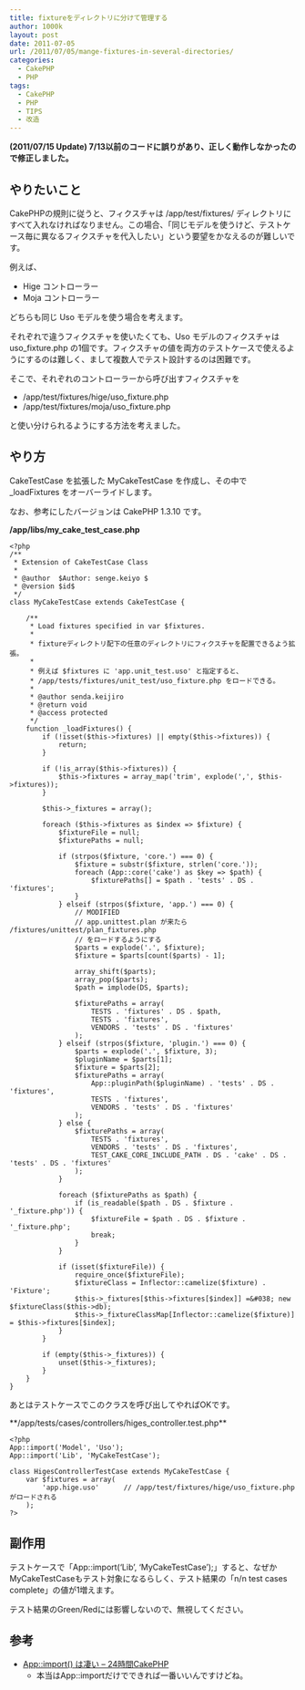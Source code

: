 ```yaml
---
title: fixtureをディレクトリに分けて管理する
author: 1000k
layout: post
date: 2011-07-05
url: /2011/07/05/mange-fixtures-in-several-directories/
categories:
  - CakePHP
  - PHP
tags:
  - CakePHP
  - PHP
  - TIPS
  - 改造
---
```

**(2011/07/15 Update) 7/13以前のコードに誤りがあり、正しく動作しなかったので修正しました。**

## やりたいこと

CakePHPの規則に従うと、フィクスチャは /app/test/fixtures/ ディレクトリにすべて入れなければなりません。この場合、「同じモデルを使うけど、テストケース毎に異なるフィクスチャを代入したい」という要望をかなえるのが難しいです。

例えば、

  * Hige コントローラー
  * Moja コントローラー

どちらも同じ Uso モデルを使う場合を考えます。

それぞれで違うフィクスチャを使いたくても、Uso モデルのフィクスチャは uso_fixture.php の1個です。フィクスチャの値を両方のテストケースで使えるようにするのは難しく、まして複数人でテスト設計するのは困難です。

そこで、それぞれのコントローラーから呼び出すフィクスチャを

  * /app/test/fixtures/hige/uso_fixture.php
  * /app/test/fixtures/moja/uso_fixture.php

と使い分けられるようにする方法を考えました。

<!--more-->

## やり方

CakeTestCase を拡張した MyCakeTestCase を作成し、その中で _loadFixtures をオーバーライドします。

なお、参考にしたバージョンは CakePHP 1.3.10 です。

**/app/libs/my\_cake\_test_case.php**

```
<?php
/**
 * Extension of CakeTestCase Class
 *
 * @author  $Author: senge.keiyo $
 * @version $id$
 */
class MyCakeTestCase extends CakeTestCase {

    /**
     * Load fixtures specified in var $fixtures.
     *
     * fixtureディレクトリ配下の任意のディレクトリにフィクスチャを配置できるよう拡張。
     *
     * 例えば $fixtures に 'app.unit_test.uso' と指定すると、
     * /app/tests/fixtures/unit_test/uso_fixture.php をロードできる。
     *
     * @author senda.keijiro
     * @return void
     * @access protected
     */
    function _loadFixtures() {
        if (!isset($this->fixtures) || empty($this->fixtures)) {
            return;
        }

        if (!is_array($this->fixtures)) {
            $this->fixtures = array_map('trim', explode(',', $this->fixtures));
        }

        $this->_fixtures = array();

        foreach ($this->fixtures as $index => $fixture) {
            $fixtureFile = null;
            $fixturePaths = null;

            if (strpos($fixture, 'core.') === 0) {
                $fixture = substr($fixture, strlen('core.'));
                foreach (App::core('cake') as $key => $path) {
                    $fixturePaths[] = $path . 'tests' . DS . 'fixtures';
                }
            } elseif (strpos($fixture, 'app.') === 0) {
                // MODIFIED
                // app.unittest.plan が来たら /fixtures/unittest/plan_fixtures.php
                // をロードするようにする
                $parts = explode('.', $fixture);
                $fixture = $parts[count($parts) - 1];

                array_shift($parts);
                array_pop($parts);
                $path = implode(DS, $parts);

                $fixturePaths = array(
                    TESTS . 'fixtures' . DS . $path,
                    TESTS . 'fixtures',
                    VENDORS . 'tests' . DS . 'fixtures'
                );
            } elseif (strpos($fixture, 'plugin.') === 0) {
                $parts = explode('.', $fixture, 3);
                $pluginName = $parts[1];
                $fixture = $parts[2];
                $fixturePaths = array(
                    App::pluginPath($pluginName) . 'tests' . DS . 'fixtures',
                    TESTS . 'fixtures',
                    VENDORS . 'tests' . DS . 'fixtures'
                );
            } else {
                $fixturePaths = array(
                    TESTS . 'fixtures',
                    VENDORS . 'tests' . DS . 'fixtures',
                    TEST_CAKE_CORE_INCLUDE_PATH . DS . 'cake' . DS . 'tests' . DS . 'fixtures'
                );
            }

            foreach ($fixturePaths as $path) {
                if (is_readable($path . DS . $fixture . '_fixture.php')) {
                    $fixtureFile = $path . DS . $fixture . '_fixture.php';
                    break;
                }
            }

            if (isset($fixtureFile)) {
                require_once($fixtureFile);
                $fixtureClass = Inflector::camelize($fixture) . 'Fixture';
                $this->_fixtures[$this->fixtures[$index]] =&#038; new $fixtureClass($this->db);
                $this->_fixtureClassMap[Inflector::camelize($fixture)] = $this->fixtures[$index];
            }
        }

        if (empty($this->_fixtures)) {
            unset($this->_fixtures);
        }
    }
}
```


あとはテストケースでこのクラスを呼び出してやればOKです。

\*\*/app/tests/cases/controllers/higes_controller.test.php\*\*

```
<?php
App::import('Model', 'Uso');
App::import('Lib', 'MyCakeTestCase');

class HigesControllerTestCase extends MyCakeTestCase {
    var $fixtures = array(
        'app.hige.uso'      // /app/test/fixtures/hige/uso_fixture.php がロードされる
    );
?>
```


## 副作用

テストケースで「App::import(&#8216;Lib&#8217;, &#8216;MyCakeTestCase&#8217;);」すると、なぜかMyCakeTestCaseもテスト対象になるらしく、テスト結果の「n/n test cases complete」の値が1増えます。

テスト結果のGreen/Redには影響しないので、無視してください。

## 参考

  * <a href="http://d.hatena.ne.jp/hiromi2424/20101215/1292379625" onclick="_gaq.push(['_trackEvent', 'outbound-article', 'http://d.hatena.ne.jp/hiromi2424/20101215/1292379625', 'App::import() は凄い &#8211; 24時間CakePHP']);" title="App::import() は凄い - 24時間CakePHP">App::import() は凄い &#8211; 24時間CakePHP</a>
      * 本当はApp::importだけでできれば一番いいんですけどね。